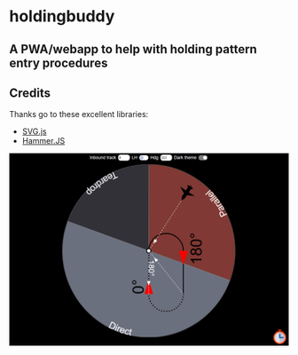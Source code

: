 # holdingbuddy

## A PWA/webapp to help with holding pattern entry procedures

## Credits
Thanks go to these excellent libraries:
 - [SVG.js](https://svgjs.com/docs/3.0/)
 - [Hammer.JS](https://hammerjs.github.io/)

![Screenshot](screenshot.PNG)
